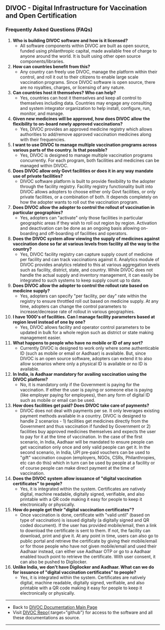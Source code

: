 ## DIVOC - Digital Infrastructure for Vaccination and Open Certification


### Frequently Asked Questions (FAQs)

1. **Who is building DIVOC software and how is it licensed?** 
    * All software components within DIVOC are built as open source, funded using philanthropic capital, made available free of charge to anyone around the world. It is built using other open source components/libraries.
2. **How can countries benefit from this?** 
    * Any country can freely use DIVOC, manage the platform within their control, and roll it out to their citizens to enable large scale vaccination programs. Since DIVOC software is open source, there are no royalties, charges, or licensing of any nature.
3. **Can countries host it themselves? Who can help?**
    * Yes, countries can host it themselves and keep all control to themselves including data. Countries may engage any consulting and system integrator organization to help install, configure, run, monitor, and manage.
4. **Given new medicines will be approved, how does DIVOC allow the flexibility to on-board newly approved vaccinations?**
    * Yes, DIVOC provides an approved medicine registry which allows authorities to add/remove approved vaccination medicines along with their frequencies.
5. **I want to use DIVOC to manage multiple vaccination programs across various parts of the country. Is that possible?**
    * Yes, DIVOC is designed to manage multiple vaccination programs concurrently. For each program, both facilities and medicines can be managed within DIVOC.
6. **Does DIVOC allow only Govt facilities or does it in any way mandate use of private facilities?**
    * DIVOC software platform is built to provide flexibility to the adopter through the facility registry. Facility registry functionality built into DIVOC allows adopters to choose either only Govt facilities, or only private facilities, or a combination of both. It depends completely on how the adopter wants to roll out the vaccination program.
7. **Does DIVOC allow the adopter to control the rollout of vaccination in particular geographies?**
    * Yes, adopters can "activate" only those facilities in particular geographic areas if they wish to roll out region by region. Activation and deactivation can be done as an ongoing basis allowing on-boarding and off-boarding of facilities and operators.
8. **Does the DIVOC system allow viewing the supply of medicines against vaccination done so far at various levels from facility all the way to the country?**
    * Yes, DIVOC facility registry can capture supply count of medicine per facility and can track vaccinations against it. Analytics module of DIVOC provides analytics related to this at various aggregation levels such as facility, district, state, and country. While DIVOC does not handle the actual supply and inventory management, it can easily be integrated to such systems to keep supply count up to date.
9. **Does DIVOC allow the adopter to control the rollout rate based on medicine supply?**
    * Yes, adopters can specify "per facility, per day" rate within the registry to ensure throttled roll out based on medicine supply. At any time, adopters can change the control parameters to increase/decrease rate of rollout in various geographies.
10. **I have 1000's of facilities. Can I manage facility parameters based at region level instead of one by one?**
    * Yes, DIVOC allows facility and operator control parameters to be updated in bulk for a whole region such as district or state making management easier.
11. **What happens to people who have no mobile or ID of any sort?**
    * Currently DIVOC is designed to work only where some authenticable ID (such as mobile or email or Aadhaar) is available. But, since DIVOC is an open source software, adopters can extend it to also allow scenarios where only a physical ID is available or no ID is available.
12. **In India, is Aadhaar mandatory for availing vaccination using the DIVOC platform?**
    * No, it is mandatory only if the Government is paying for the vaccination. If either the user is paying or someone else is paying (like employer paying for employees), then any form of digital ID such as mobile or email can be used.
13. **How does facilities get paid? Does DIVOC take care of payments?**
    * DIVOC does not deal with payments per se. It only leverages existing payment methods available in a country. DIVOC is designed to handle 2 scenarios - 1) facilities get medicines directly from the Government and thus vaccination if funded by Government or 2) facilities buy approved medicines themselves and expects the user to pay for it at the time of vaccination. In the case of the first scenario, in India, Aadhaar will be mandated to ensure people can get vaccination only once and only valid people can get it. In the second scenario, in India, UPI pre-paid vouchers can be used to "gift" vaccination coupon (employers, NGOs, CSRs, Philanthropies, etc can do this) which in turn can be used by people at a facility or of course people can make direct payment at the time of vaccination.
14. **Does the DIVOC system allow issuance of "digital vaccination certificates" to people?**
    * Yes, it is integrated within the system. Certificates are natively digital, machine readable, digitally signed, verifiable, and also printable with a QR code making it easy for people to keep it electronically or physically.
15. **How do people get their  "digital vaccination certificates"?**
    * Once vaccination is done, certificate with "valid until" (based on type of vaccination) is issued digitally (a digitally signed and QR coded document). If the user has provided mobile/email, then a link to download the certificate is sent to them. If not, the facility can download, print and give it. At any point in time, users can also go to public portal and retrieve the certificate by giving their mobile/email or for those people who have not given mobile/email and used their Aadhaar instead, can either use Aadhaar OTP or go to a Aadhaar enabled touch point to retrieve the certificate. With user consent, it can also be pushed to Digilocker.
16. **Unlike India, we don't have Digilocker and Aadhaar. What can we do for issuance of "digital vaccination certificates" to people?**
    * Yes, it is integrated within the system. Certificates are natively digital, machine readable, digitally signed, verifiable, and also printable with a QR code making it easy for people to keep it electronically or physically.


* * *

* Back to [DIVOC Documentation Main Page](/index.md)
* Visit [DIVOC Repo](https://github.com/bharat-dpi/DIVOC){:target="github"} for access to the software and all these documentations as source.

* * *
